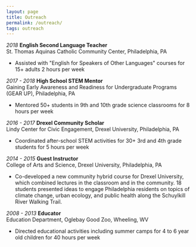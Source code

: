 ```yaml
---
layout: page
title: Outreach
permalink: /outreach/
tags: outreach
---
```


*2018* **English Second Language Teacher**  
St. Thomas Aquinas Catholic Community Center, Philadelphia, PA  
* Assisted with "English for Speakers of Other Languages" courses for 15+ adults 2 hours per week

*2017 - 2018* **High School STEM Mentor**  
Gaining Early Awareness and Readiness for Undergraduate Programs (GEAR UP), Philadelphia, PA  
* Mentored 50+ students in 9th and 10th grade science classrooms for 8 hours per week

*2016 - 2017* **Drexel Community Scholar**  
Lindy Center for Civic Engagement, Drexel University, Philadelphia, PA  
* Coordinated after-school STEM activities for 30+ 3rd and 4th grade students for 5 hours per week  

*2014 - 2015* **Guest Instructor**  
College of Arts and Science, Drexel University, Philadelphia, PA  
* Co-developed a new community hybrid course for Drexel University, which combined lectures in the classroom and in the community. 18 students presented ideas to engage Philadelphia residents on topics of climate change, urban ecology, and public health along the Schuylkill River Walking Trail.

*2008 - 2013* **Educator**  
Education Department, Oglebay Good Zoo, Wheeling, WV  
* Directed educational activities including summer camps for 4 to 6 year old children for 40 hours per week  
